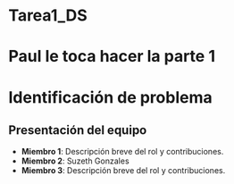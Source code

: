 # Tarea1_DS

# Paul le toca hacer la parte 1

# Identificación de problema 

## Presentación del equipo

- **Miembro 1**: Descripción breve del rol y contribuciones.
- **Miembro 2**: Suzeth Gonzales
- **Miembro 3**: Descripción breve del rol y contribuciones.
